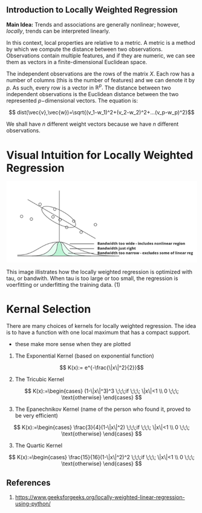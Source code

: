 ## Introduction to Locally Weighted Regression ##

**Main Idea:** Trends and associations are generally nonlinear; however, *locally*, trends can be interpreted linearly.

In this context, local properties are relative to a metric. A metric is a method by which we compute the distance between two observations. Observations contain multiple features, and if they are numeric, we can see them as vectors in a finite-dimensional Euclidean space.

The independent observations are the rows of the matrix $X$. Each row has a number of columns (this is the number of features) and we can denote it by $p.$ As such, every row is a vector in $\mathbb{R}^p.$ The distance between two independent observations is the Euclidean distance between the two represented $p-$dimensional vectors. The equation is:

$$ dist(\vec{v},\vec{w})=\sqrt{(v_1-w_1)^2+(v_2-w_2)^2+...(v_p-w_p)^2}$$

We shall have $n$ different weight vectors because we have $n$ different observations.

# Visual Intuition for Locally Weighted Regression

![\label{fig:locregression}](/project1/ps3-660x280.png)

This image illistrates how the locally weighted regression is optimized with tau, or bandwith. When tau is too large or too small, the regression is voerfitting or underfitting the training data. (1)

# Kernal Selection

There are many choices of kernels for locally weighted regression. The idea is to have a function with one local maximum that has a compact support.
- these make more sense when they are plotted

1.   The Exponential Kernel (based on exponential function)

$$ K(x):= e^{-\frac{\|x\|^2}{2}}$$


2.   The Tricubic Kernel

$$ K(x):=\begin{cases}
(1-\|x\|^3)^3 \;\;\;if \;\;\; \|x\|<1 \\
0 \;\;\; \text{otherwise}
\end{cases}
$$

3.   The Epanechnikov Kernel (name of the person who found it, proved to be very efficient)

$$ K(x):=\begin{cases}
\frac{3}{4}(1-\|x\|^2) \;\;\;if \;\;\; \|x\|<1 \\
0 \;\;\; \text{otherwise}
\end{cases}
$$

3.   The Quartic Kernel

$$ K(x):=\begin{cases}
\frac{15}{16}(1-\|x\|^2)^2 \;\;\;if \;\;\; \|x\|<1 \\
0 \;\;\; \text{otherwise}
\end{cases}
$$

## References

1. https://www.geeksforgeeks.org/locally-weighted-linear-regression-using-python/
